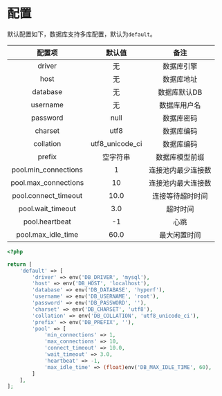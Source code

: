 # 配置

默认配置如下，数据库支持多库配置，默认为`default`。

|        配置项        |     默认值      |        备注        |
|:--------------------:|:---------------:|:------------------:|
|        driver        |       无        |     数据库引擎     |
|         host         |       无        |     数据库地址     |
|       database       |       无        |    数据库默认DB    |
|       username       |       无        |    数据库用户名    |
|       password       |      null       |     数据库密码     |
|       charset        |      utf8       |     数据库编码     |
|      collation       | utf8_unicode_ci |     数据库编码     |
|        prefix        |    空字符串     |   数据库模型前缀   |
| pool.min_connections |        1        | 连接池内最少连接数 |
| pool.max_connections |       10        | 连接池内最大连接数 |
| pool.connect_timeout |      10.0       |  连接等待超时时间  |
|  pool.wait_timeout   |       3.0       |      超时时间      |
|    pool.heartbeat    |       -1        |        心跳        |
|  pool.max_idle_time  |      60.0       |    最大闲置时间    |

~~~php
<?php

return [
    'default' => [
        'driver' => env('DB_DRIVER', 'mysql'),
        'host' => env('DB_HOST', 'localhost'),
        'database' => env('DB_DATABASE', 'hyperf'),
        'username' => env('DB_USERNAME', 'root'),
        'password' => env('DB_PASSWORD', ''),
        'charset' => env('DB_CHARSET', 'utf8'),
        'collation' => env('DB_COLLATION', 'utf8_unicode_ci'),
        'prefix' => env('DB_PREFIX', ''),
        'pool' => [
            'min_connections' => 1,
            'max_connections' => 10,
            'connect_timeout' => 10.0,
            'wait_timeout' => 3.0,
            'heartbeat' => -1,
            'max_idle_time' => (float)env('DB_MAX_IDLE_TIME', 60),
        ]
    ],
];
~~~